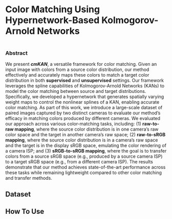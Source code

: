 # Color Matching Using Hypernetwork-Based Kolmogorov-Arnold Networks

<img scr='figures/abstract.png' width='50%' />


### Abstract

We present ***cmKAN***, a versatile framework for color matching. Given an input image with colors from a source color distribution, our method effectively and accurately maps these colors to match a target color distribution in both **supervised** and **unsupervised** settings. Our framework leverages the spline capabilities of Kolmogorov-Arnold Networks (KANs) to model the color matching between source and target distributions. Specifically, we developed a hypernetwork that generates spatially varying weight maps to control the nonlinear splines of a KAN, enabling accurate color matching. As part of this work, we introduce a large-scale dataset of paired images captured by two distinct cameras to evaluate our method’s efficacy in matching colors produced by different cameras. We evaluated our approach across various color-matching tasks, including: (1) **raw-to-raw mapping**, where the source color distribution is in one camera’s raw color space and the target in another camera’s raw space; (2) **raw-to-sRGB mapping**, where the source color distribution is in a camera’s raw space and the target is in the display sRGB space, emulating the color rendering of a camera ISP; and (3) **sRGB-to-sRGB mapping**, where the goal is to transfer colors from a source sRGB space (e.g., produced by a source camera ISP) to a target sRGB space (e.g., from a different camera ISP). The results demonstrate that our method achieves state-of-the-art performance across these tasks while remaining lightweight compared to other color matching and transfer methods.

## Dataset

## How To Use
